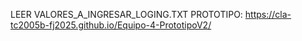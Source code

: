 LEER VALORES_A_INGRESAR_LOGING.TXT
PROTOTIPO: https://cla-tc2005b-fj2025.github.io/Equipo-4-PrototipoV2/
